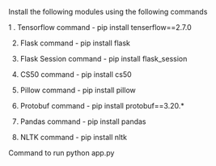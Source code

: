Install the following modules using the following commands


1 . Tensorflow
    command - pip install tenserflow==2.7.0

2. Flask
    command - pip install flask

3. Flask Session
    command - pip install flask_session
    
4. CS50
    command - pip install cs50
    
5. Pillow
    command - pip install pillow
    
6. Protobuf
    command - pip install protobuf==3.20.*
    
7. Pandas
    command - pip install pandas
    
8. NLTK
    command - pip install nltk

Command to run 
      python app.py
